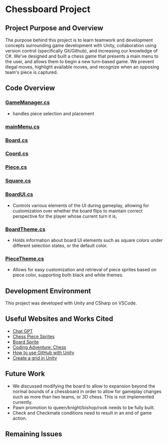 # Chessboard Project

## Project Purpose and Overview
The purpose behind this project is to learn teamwork and development concepts surrounding game development with Unity, collaboration using version control (specifically Git/Github), and increasing our knowledge of C#. We've designed and built a chess game that presents a main menu to the user, and allows them to begin a new turn-based game. We prevent illegal moves, highlight available moves, and recognize when an opposing team's piece is captured. 

## Code Overview
### [GameManager.cs](Assets/Scripts/GameManager.cs) 
- handles piece selection and placement

### [mainMenu.cs](Assets/mainMenu.cs)

### [Board.cs](Assets/Scripts/Board.cs)

### [Coord.cs](Assets/Scripts/Coord.cs)

### [Piece.cs](Assets/Scripts/Piece.cs)

### [Square.cs](Assets/Scripts/Square.cs)

### [BoardUI.cs](Assets/Scripts/UI/BoardUI.cs)
- Controls various elements of the UI during gameplay, allowing for customization over whether the board flips to maintain correct perspective for the player whose current turn it is, 

### [BoardTheme.cs](Assets/Scripts/UI/BoardTheme.cs)
- Holds information about board UI elements such as square colors under different selection states, or the default color. 

### [PieceTheme.cs](Assets/Scripts/UI/PieceTheme.cs)
- Allows for easy customization and retrieval of piece sprites based on piece color, supporting both black and white themes.

## Development Environment

This project was developed with Unity and CSharp on VSCode.

## Useful Websites and Works Cited

- [Chat GPT](https://chatgpt.com/)
- [Chess Piece Sprites](https://commons.wikimedia.org/wiki/Category:PNG_chess_pieces/Standard_transparent)
- [Board Sprite](https://en.m.wikipedia.org/wiki/File:Chessboard480.svg)
- [Coding Adventure: Chess](https://www.youtube.com/watch?v=U4ogK0MIzqk&ab_channel=SebastianLague)
- [How to use GitHub with Unity](https://www.youtube.com/watch?v=qpXxcvS-g3g&ab_channel=Brackeys)
- [Create a grid in Unity](https://www.youtube.com/watch?v=kkAjpQAM-jE&ab_channel=Tarodev)


## Future Work
- We discussed modifying the board to allow to expansion beyond the normal bounds of a chessboard in order to allow for gameplay changes such as more than two teams, or 3D chess. This is not implemented currently. 
- Pawn promotion to queen/knight/bishop/rook needs to be fully built.
- Check and Checkmate conditions need to result in an end of game action.

## Remaining Issues
